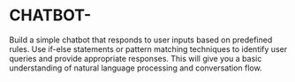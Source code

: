 # CHATBOT-
Build a simple chatbot that responds to user inputs based on predefined rules. Use if-else statements or pattern matching techniques to identify user queries and provide appropriate responses. This will give you a basic understanding of natural  language processing and conversation flow.
